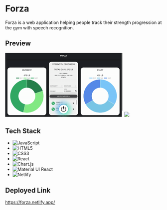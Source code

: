 # Forza
Forza is a web application helping people track their strength progression at the gym with speech recognition.

## Preview
<img width='75%' src="public/ForzaDemo1.gif">
<img width='25%' src="public/ForzaDemo2.gif">

## Tech Stack
- ![JavaScript](https://img.shields.io/badge/-JavaScript-F7DF1E?logo=javascript&logoColor=white&style=flat)
- ![HTML5](https://img.shields.io/badge/-HTML5-E34F26?logo=html5&logoColor=white&style=flat)
- ![CSS3](https://img.shields.io/badge/-CSS3-1572B6?logo=css3&logoColor=white&style=flat)
- ![React](https://img.shields.io/badge/-React-61DAFB?logo=react&logoColor=white&style=flat)
- ![Chart.js](https://img.shields.io/badge/-Chart.js-FF6384?logo=chartdotjs&logoColor=white&style=flat)
- ![Material UI React](https://img.shields.io/badge/-Material%20UI%20React-1877F2?style=flat)
- ![Netlify](https://img.shields.io/badge/-Netlify-00C7B7?logo=netlify&logoColor=white&style=flat)

## Deployed Link
https://forza.netlify.app/
